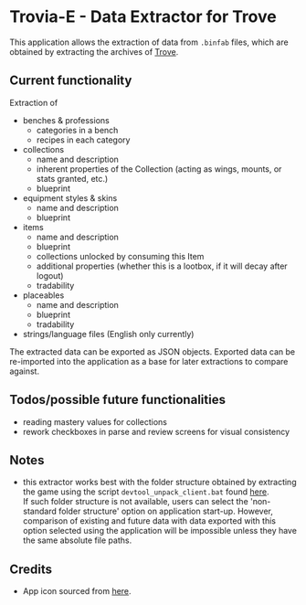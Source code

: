 # Trovia-E - Data Extractor for Trove

This application allows the extraction of data from `.binfab` files, which are obtained by extracting the archives of [Trove](https://www.trionworlds.com/trove/en/).

## Current functionality

Extraction of

- benches & professions
    - categories in a bench
    - recipes in each category
- collections
    - name and description
    - inherent properties of the Collection (acting as wings, mounts, or stats granted, etc.)
    - blueprint
- equipment styles & skins
    - name and description
    - blueprint
- items
    - name and description
    - blueprint
    - collections unlocked by consuming this Item
    - additional properties (whether this is a lootbox, if it will decay after logout)
    - tradability
- placeables
    - name and description
    - blueprint
    - tradability
- strings/language files (English only currently)

The extracted data can be exported as JSON objects. Exported data can be re-imported into the application as a base for later extractions to compare against.

## Todos/possible future functionalities

- reading mastery values for collections
- rework checkboxes in parse and review screens for visual consistency

## Notes

- this extractor works best with the folder structure obtained by extracting the game using the script `devtool_unpack_client.bat` found [here](https://gist.github.com/chrmoritz/c304dead49ce6a38653f).  
  If such folder structure is not available, users can select the 'non-standard folder structure' option on application start-up. However, comparison of existing and future data with data exported with this option selected using the application will be impossible unless they have the same absolute file paths.

## Credits

- App icon sourced from [here](https://icon-icons.com/icon/cube/111065).

